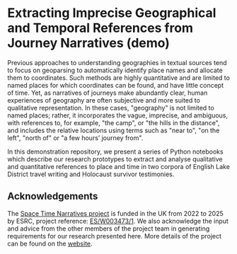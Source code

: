 # Extracting Imprecise Geographical and Temporal References from Journey Narratives (demo)

Previous approaches to understanding geographies in textual sources tend to focus on geoparsing to automatically identify place names and allocate them to coordinates. Such methods are highly quantitative and are limited to named places for which coordinates can be found, and have little concept of time. Yet, as narratives of journeys make abundantly clear, human experiences of geography are often subjective and more suited to qualitative representation. In these cases, "geography" is not limited to named places; rather, it incorporates the vague, imprecise, and ambiguous, with references to, for example, "the camp", or "the hills in the distance", and includes the relative locations using terms such as "near to", "on the left", "north of" or "a few hours’ journey from". 

In this demonstration repository, we present a series of Python notebooks which describe our research prototypes to extract and analyse qualitative and quantitative references to place and time in two corpora of English Lake District travel writing and Holocaust survivor testimonies.

## Acknowledgements

The [Space Time Narratives project](https://spacetimenarratives.github.io/) is funded in the UK from 2022 to 2025 by ESRC, project reference: [ES/W003473/1](https://gtr.ukri.org/projects?ref=ES%2FW003473%2F1). We also acknowledge the input and advice from the other members of the project team in generating requirements for our research presented here. More details of the project can be found on the [website](https://spacetimenarratives.github.io/).
